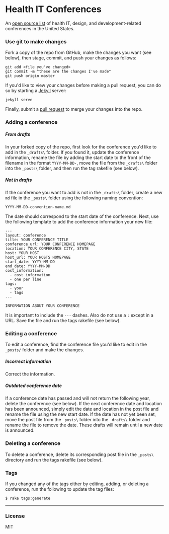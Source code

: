# Health IT Conferences

An [open source list] of health IT, design, and development-related conferences in the United States.

### Use git to make changes

Fork a copy of the repo from GitHub, make the changes you want (see below), then stage, commit, and push your changes as follows:

```
git add <file you've changed>
git commit -m "these are the changes I've made"
git push origin master
```

If you'd like to view your changes before making a pull request, you can do so by starting a [Jekyll] server:

```
jekyll serve
```

Finally, submit a [pull request] to merge your changes into the repo.

### Adding a conference

##### From drafts

In your forked copy of the repo, first look for the conference you'd like to add in the `_drafts\` folder. If you found it, update the conference information, rename the file by adding the start date to the front of the filename in the format `YYYY-MM-DD-`, move the file from the `_drafts\` folder into the `_posts\` folder, and then run the tag rakefile (see below).

##### Not in drafts

If the conference you want to add is not in the `_drafts\` folder, create a new `md` file in the `_posts\` folder using the following naming convention:

```
YYYY-MM-DD-convention-name.md
```

The date should correspond to the start date of the conference. Next, use the following template to add the conference information your new file:

```
---
layout: conference
title: YOUR CONFERENCE TITLE
conference_url: YOUR CONFERENCE HOMEPAGE
location: YOUR CONFERENCE CITY, STATE
host: YOUR HOST
host_url: YOUR HOSTS HOMEPAGE
start_date: YYYY-MM-DD
end_date: YYYY-MM-DD
cost_information:
  - cost information
  - one per line
tags:
  - your
  - tags
---

INFORMATION ABOUT YOUR CONFERENCE
```

It is important to include the `---` dashes. Also do not use a `:` except in a URL. Save the file and run the tags rakefile (see below).

### Editing a conference

To edit a conference, find the conference file you'd like to edit in the `_posts/` folder and make the changes.

##### Incorrect information

Correct the information.

##### Outdated conference date

If a conference date has passed and will not return the following year, delete the conference (see below). If the next conference date and location has been announced, simply edit the date and location in the post file and rename the file using the new start date. If the date has not yet been set, move the post file from the `_posts\` folder into the `_drafts\` folder and rename the file to remove the date. These drafts will remain until a new date is announced.

### Deleting a conference

To delete a conference, delete its corresponding post file in the `_posts\` directory and run the tags rakefile (see below).

### Tags

If you changed any of the tags either by editing, adding, or deleting a conference,
run the following to update the tag files:

```sh
$ rake tags:generate
```

----
### License

MIT

[pull request]:https://github.com/noranda/health-it-conferences/pulls
[open source list]:http://noranda.github.io/health-it-conferences/
[Jekyll]:http://jekyllrb.com/
